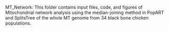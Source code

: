 MT_Network: This folder contains input files, code, and figures of Mitochondrial network analysis using the median-joining method in PopART and SplitsTree of the whole MT genome from 34 black bone chicken populations.
